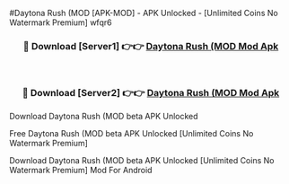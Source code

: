 #Daytona Rush (MOD [APK-MOD] - APK Unlocked - [Unlimited Coins No Watermark Premium] wfqr6



<div align="center">

<h3>🔴 Download [Server1] 👉👉 <a href="https://momento.my/?title=Daytona_Rush_(MOD">Daytona Rush (MOD Mod Apk</a></h3><br>

<h3>🔴 Download [Server2] 👉👉 <a href="https://momento.my/?title=Daytona_Rush_(MOD">Daytona Rush (MOD Mod Apk</a></h3>
</div>



Download Daytona Rush (MOD beta APK Unlocked

Free Daytona Rush (MOD beta APK Unlocked [Unlimited Coins No Watermark Premium]

Download Daytona Rush (MOD beta APK Unlocked [Unlimited Coins No Watermark Premium] Mod For Android
